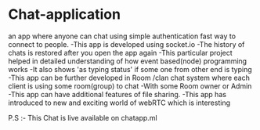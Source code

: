 # Chat-application
an app where anyone can chat using simple authentication fast way to connect to people.
-This app is developed using socket.io
-The history of chats is restored after you open the app again
-This particular project helped in detailed understanding of how event based(node) programming works
-It also shows 'as typing status' if some one from other end is typing
-This app can be further developed in Room /clan chat system where each client is using some room(group) to chat
-With some Room owner or Admin
-This app can have additional features of file sharing.
-This app has introduced to new and exciting world of webRTC which is interesting 




P.S :- This Chat is live available on chatapp.ml
